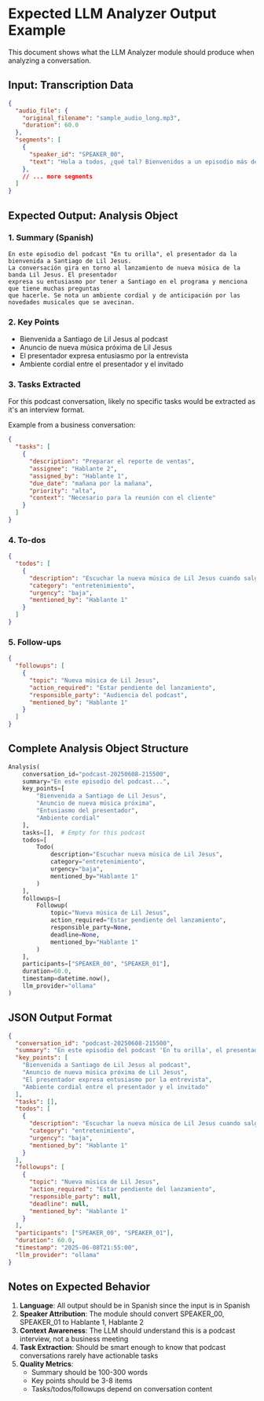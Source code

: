 # Expected LLM Analyzer Output Example

This document shows what the LLM Analyzer module should produce when analyzing a conversation.

## Input: Transcription Data

```json
{
  "audio_file": {
    "original_filename": "sample_audio_long.mp3",
    "duration": 60.0
  },
  "segments": [
    {
      "speaker_id": "SPEAKER_00",
      "text": "Hola a todos, ¿qué tal? Bienvenidos a un episodio más de su podcast..."
    },
    // ... more segments
  ]
}
```

## Expected Output: Analysis Object

### 1. Summary (Spanish)
```
En este episodio del podcast "En tu orilla", el presentador da la bienvenida a Santiago de Lil Jesus. 
La conversación gira en torno al lanzamiento de nueva música de la banda Lil Jesus. El presentador 
expresa su entusiasmo por tener a Santiago en el programa y menciona que tiene muchas preguntas 
que hacerle. Se nota un ambiente cordial y de anticipación por las novedades musicales que se avecinan.
```

### 2. Key Points
- Bienvenida a Santiago de Lil Jesus al podcast
- Anuncio de nueva música próxima de Lil Jesus
- El presentador expresa entusiasmo por la entrevista
- Ambiente cordial entre el presentador y el invitado

### 3. Tasks Extracted
For this podcast conversation, likely no specific tasks would be extracted as it's an interview format.

Example from a business conversation:
```json
{
  "tasks": [
    {
      "description": "Preparar el reporte de ventas",
      "assignee": "Hablante 2",
      "assigned_by": "Hablante 1",
      "due_date": "mañana por la mañana",
      "priority": "alta",
      "context": "Necesario para la reunión con el cliente"
    }
  ]
}
```

### 4. To-dos
```json
{
  "todos": [
    {
      "description": "Escuchar la nueva música de Lil Jesus cuando salga",
      "category": "entretenimiento",
      "urgency": "baja",
      "mentioned_by": "Hablante 1"
    }
  ]
}
```

### 5. Follow-ups
```json
{
  "followups": [
    {
      "topic": "Nueva música de Lil Jesus",
      "action_required": "Estar pendiente del lanzamiento",
      "responsible_party": "Audiencia del podcast",
      "mentioned_by": "Hablante 1"
    }
  ]
}
```

## Complete Analysis Object Structure

```python
Analysis(
    conversation_id="podcast-20250608-215500",
    summary="En este episodio del podcast...",
    key_points=[
        "Bienvenida a Santiago de Lil Jesus",
        "Anuncio de nueva música próxima",
        "Entusiasmo del presentador",
        "Ambiente cordial"
    ],
    tasks=[],  # Empty for this podcast
    todos=[
        Todo(
            description="Escuchar nueva música de Lil Jesus",
            category="entretenimiento",
            urgency="baja",
            mentioned_by="Hablante 1"
        )
    ],
    followups=[
        Followup(
            topic="Nueva música de Lil Jesus",
            action_required="Estar pendiente del lanzamiento",
            responsible_party=None,
            deadline=None,
            mentioned_by="Hablante 1"
        )
    ],
    participants=["SPEAKER_00", "SPEAKER_01"],
    duration=60.0,
    timestamp=datetime.now(),
    llm_provider="ollama"
)
```

## JSON Output Format

```json
{
  "conversation_id": "podcast-20250608-215500",
  "summary": "En este episodio del podcast 'En tu orilla', el presentador da la bienvenida...",
  "key_points": [
    "Bienvenida a Santiago de Lil Jesus al podcast",
    "Anuncio de nueva música próxima de Lil Jesus",
    "El presentador expresa entusiasmo por la entrevista",
    "Ambiente cordial entre el presentador y el invitado"
  ],
  "tasks": [],
  "todos": [
    {
      "description": "Escuchar la nueva música de Lil Jesus cuando salga",
      "category": "entretenimiento",
      "urgency": "baja",
      "mentioned_by": "Hablante 1"
    }
  ],
  "followups": [
    {
      "topic": "Nueva música de Lil Jesus",
      "action_required": "Estar pendiente del lanzamiento",
      "responsible_party": null,
      "deadline": null,
      "mentioned_by": "Hablante 1"
    }
  ],
  "participants": ["SPEAKER_00", "SPEAKER_01"],
  "duration": 60.0,
  "timestamp": "2025-06-08T21:55:00",
  "llm_provider": "ollama"
}
```

## Notes on Expected Behavior

1. **Language**: All output should be in Spanish since the input is in Spanish
2. **Speaker Attribution**: The module should convert SPEAKER_00, SPEAKER_01 to Hablante 1, Hablante 2
3. **Context Awareness**: The LLM should understand this is a podcast interview, not a business meeting
4. **Task Extraction**: Should be smart enough to know that podcast conversations rarely have actionable tasks
5. **Quality Metrics**:
   - Summary should be 100-300 words
   - Key points should be 3-8 items
   - Tasks/todos/followups depend on conversation content